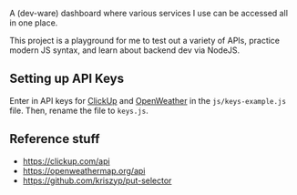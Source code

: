 A (dev-ware) dashboard where various services I use can be accessed all in one place.

This project is a playground for me to test out a variety of APIs, practice modern JS syntax, and learn about backend dev via NodeJS.

## Setting up API Keys

Enter in API keys for [ClickUp](https://clickup.com/api) and [OpenWeather](https://openweathermap.org/api) in the `js/keys-example.js` file. Then, rename the file to `keys.js`.

## Reference stuff

* https://clickup.com/api
* https://openweathermap.org/api
* https://github.com/kriszyp/put-selector

